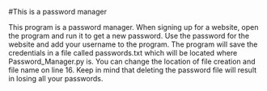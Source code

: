 #This is a password manager

This program is a password manager. When signing up for a website, open the program and run it to get a new password.
Use the password for the website and add your username to the program. The program will save the credentials in a file called passwords.txt 
which will be located where Password_Manager.py is. You can change the location of file creation and file name on line 16. Keep in mind that
deleting the password file will result in losing all your passwords.
